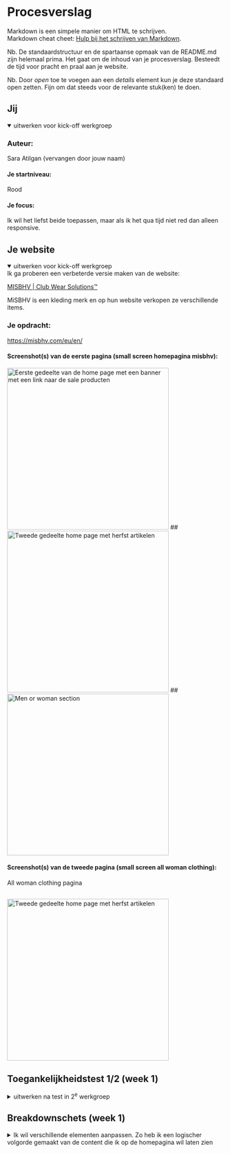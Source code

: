 
# Procesverslag
Markdown is een simpele manier om HTML te schrijven.  
Markdown cheat cheet: [Hulp bij het schrijven van Markdown](https://github.com/adam-p/markdown-here/wiki/Markdown-Cheatsheet).

Nb. De standaardstructuur en de spartaanse opmaak van de README.md zijn helemaal prima. Het gaat om de inhoud van je procesverslag. Besteedt de tijd voor pracht en praal aan je website.

Nb. Door *open* toe te voegen aan een *details* element kun je deze standaard open zetten. Fijn om dat steeds voor de relevante stuk(ken) te doen.





## Jij

<details open>
  <summary>uitwerken voor kick-off werkgroep</summary>

  ### Auteur:
  Sara Atilgan (vervangen door jouw naam)

  #### Je startniveau:
  Rood

  #### Je focus:
  Ik wil het liefst beide toepassen, maar als ik het qua tijd niet red dan alleen responsive.
 
</details>





## Je website

<details open>
  <summary>uitwerken voor kick-off werkgroep</summary>
  Ik ga proberen een verbeterde versie maken van de website: 

[MISBHV | Club Wear Solutions™](https://misbhv.com/eu/en/)

MiSBHV is een kleding merk en op hun website verkopen ze verschillende items.

  ### Je opdracht:
  https://misbhv.com/eu/en/

  #### Screenshot(s) van de eerste pagina (small screen homepagina misbhv): 
  <img src="readme-images/homescreen_1.jpg" width="375px" alt="Eerste gedeelte van de home page met een banner met een link naar de sale producten">
  ##
  <img src="readme-images/homescreen_2.jpg" width="375px" alt="Tweede gedeelte home page met herfst artikelen">
  ##
  <img src="readme-images/homescreen_5.jpg" width="375px" alt="Men or woman section">

  #### Screenshot(s) van de tweede pagina (small screen all woman clothing):
  All woman clothing pagina
  ##
  <img src="readme-images/pagina2_woman.jpg" width="375px" alt="Tweede gedeelte home page met herfst artikelen">
 
</details>



## Toegankelijkheidstest 1/2 (week 1)

<details>
  <summary>uitwerken na test in 2<sup>e</sup> werkgroep</summary>

  ### Bevindingen
  Lijst met je bevindingen die in de test naar voren kwamen:
  <ul>
  </ul>

</details>



## Breakdownschets (week 1)

<details>
  <summary>Ik wil verschillende elementen aanpassen. 
    Zo heb ik een logischer volgorde gemaakt van de content die ik op de homepagina wil laten zien</summary>

  ### Homepagina: 
  <img src="readme-images/breakdown_pagina1.jpg" width="375px" alt="breakdown van de hele home pagina">

<details>
  <summary>De tekst met ‘new in’ of ‘black week’ lijken op knoppen dus wil ik die veranderen in een label. 
    Verder wil ik ‘voeg toe aan winkelmand’ knoppen toevoegen.</summary>

  ### All woman clothing: 
  <img src="readme-images/breakdown_pagina2.jpg" width="375px" alt="breakdown van de tweede pagina">

<details>
  <summary>De menu items wil ik alleen verticaal aan de linkerkant uitlijnen. Verder wil ik deze links ook hover states geven en via mobiele formaat een state toepassen aan de links zodat de gebruiker weet op welke pagina hun zijn. </summary>

  ### Navigatie menu: 
  <img src="readme-images/menu_misbhv.png" width="375px" alt="menu">

</details>





## Voortgang 1 (week 2)

<details>
  <summary>Ik begon met het maken van een navigatie menu met alle items. Het begin ging een beetje stroef, omdat ik al een tijdje niet bezig ben geweest met coderen. Ik heb daarom ook veel onderzoek gedaan naar verschillende responsive nav menu’s. Voor mijn mobiele formaat wil ik gebruik maken van een hamburger menu. Het liefst zonder Javascript.</summary>

  ### Stand van zaken
  hier dit ging goed & dit was lastig (neem ook screenshots op van delen van je website en code)
  
  Na een tijdje zoeken kwam ik uit op een code voor een responsive hamburger menu via codepen: 
  
  Deze code begreep ik en ik wist deze goed toe te passen. Het probleem was is dat deze persoon block elementen gebruikt en ook display:float bij een block 
  element. Ik probeerde de code zelf een beetje aan te passen, zodat het wel semantisch correct is en geen fout meldingen geeft. Dit werkte niet. Ik kreeg 
  uiteindelijk ook mijn li elementen niet meer te zien. Ik had blijkbaar iets niet goed gedaan dus ben op zoek gegaan naar een andere code.
  
  bron hamburger menu codepen: [https://codepen.io/mutedblues/pen/MmPNPG](https://codepen.io/mutedblues/pen/MmPNPG)
</details>
<details>
Omdat er vaak gebruik wordt gemaakt van divs en heel veel classes vond ik het lastig om dit niet te gebruiken of weg te halen. Ik denk het de reden is dat sommige uitgewerkte code’s niet correct waren (vanwege verkeerde elementen selecteren in css). Ik heb namelijk gebruik gemaakt van een andere code (zie bron hieronder). In het begin ging het best prima, maar uiteindelijk gingen alle li elementen naar boven schuiven wanneer ik dus het menu ging uitklappen (iets met height en position te maken?). Ook gingen de hamburger menu lines raar bewegen en vormde ze geen x wanneer het menu is uitgeklapt. 

bron hamburger menu css: [https://alvarotrigo.com/blog/hamburger-menu-css](https://alvarotrigo.com/blog/hamburger-menu-css)

  <img src="readme-images/menu1.png" width="375px" alt="breakdown van de hele home pagina">

  <p>Orginele code:</p>

```css
@import url("https://fonts.googleapis.com/css2?family=Poppins:ital,wght@0,100;0,200;0,300;0,400;0,500;0,600;0,700;0,800;0,900;1,100;1,200;1,300;1,400;1,500;1,600;1,700;1,800;1,900&display=swap");

* {
  margin: 0;
  padding: 0;
  box-sizing: border-box;
}

body {
  font-family: "Poppins", sans-serif;
}

.container {
  max-width: 1050px;
  width: 90%;
  margin: auto;
}

.navbar {
  width: 100%;
  box-shadow: 0 1px 4px rgb(146 161 176 / 15%);
}

.nav-container {
  display: flex;
  justify-content: space-between;
  align-items: center;
  height: 62px;
}

.navbar .menu-items {
  display: flex;
}

.navbar .nav-container li {
  list-style: none;
}

.navbar .nav-container a {
  text-decoration: none;
  color: #0e2431;
  font-weight: 500;
  font-size: 1.2rem;
  padding: 0.7rem;
}

.navbar .nav-container a:hover{
    font-weight: bolder;
}

.nav-container {
  display: block;
  position: relative;
  height: 60px;
}

.nav-container .checkbox {
  position: absolute;
  display: block;
  height: 32px;
  width: 32px;
  top: 20px;
  left: 20px;
  z-index: 5;
  opacity: 0;
  cursor: pointer;
}

.nav-container .hamburger-lines {
  display: block;
  height: 26px;
  width: 32px;
  position: absolute;
  top: 17px;
  left: 20px;
  z-index: 2;
  display: flex;
  flex-direction: column;
  justify-content: space-between;
}

.nav-container .hamburger-lines .line {
  display: block;
  height: 4px;
  width: 100%;
  border-radius: 10px;
  background: #0e2431;
}

.nav-container .hamburger-lines .line1 {
  transform-origin: 0% 0%;
  transition: transform 0.4s ease-in-out;
}

.nav-container .hamburger-lines .line2 {
  transition: transform 0.2s ease-in-out;
}

.nav-container .hamburger-lines .line3 {
  transform-origin: 0% 100%;
  transition: transform 0.4s ease-in-out;
}

.navbar .menu-items {
  padding-top: 120px;
  box-shadow: inset 0 0 2000px rgba(255, 255, 255, .5);
  height: 100vh;
  width: 100%;
  transform: translate(-150%);
  display: flex;
  flex-direction: column;
  margin-left: -40px;
  padding-left: 50px;
  transition: transform 0.5s ease-in-out;
  text-align: center;
}

.navbar .menu-items li {
  margin-bottom: 1.2rem;
  font-size: 1.5rem;
  font-weight: 500;
}

.logo {
  position: absolute;
  top: 5px;
  right: 15px;
  font-size: 1.2rem;
  color: #0e2431;
}

.nav-container input[type="checkbox"]:checked ~ .menu-items {
  transform: translateX(0);
}

.nav-container input[type="checkbox"]:checked ~ .hamburger-lines .line1 {
  transform: rotate(45deg);
}

.nav-container input[type="checkbox"]:checked ~ .hamburger-lines .line2 {
  transform: scaleY(0);
}

.nav-container input[type="checkbox"]:checked ~ .hamburger-lines .line3 {
  transform: rotate(-45deg);
}

.nav-container input[type="checkbox"]:checked ~ .logo{
  display: none;
}
```
<details>
<p>Mijn eigen code:</p>

 <img src="readme-images/menu1.3.png" width="375px" alt="code eerste nav menu">

 ##
 
 <img src="readme-images/menu1.2.png" width="375px" alt="code tweede nav menu">

 ##

 <img src="readme-images/menu1.1.png" width="375px" alt="code derde nav menu">


</details>





## Voortgang 2 (week 3)

<details>
  <summary>Omdat ik wat achterliep, ben ik eerst gaan focussen op het rest van de content. Zo ben ik begonnen met het maken van mijn eerste section. Ik had als eerst position absolute en position relative toegepast. Dit werkte prima, maar dit is niet de juiste manier. Hier door kunnen elementen verplaatsen want ze zitten op elkaar en ze zijn gepositioneerd. </summary>

  ### Stand van zaken
  hier dit ging goed & dit was lastig (neem ook screenshots op van delen van je website en code)

  ### black week section
   <img src="readme-images/section_blackweek1.png" width="375px" alt="section black week code">

  <p>Met hulp van Marten heb ik display grid gebruikt voor mijn section. Dit ging eerste instantie niet helemaal makkelijk, want de grid liet steeds extra rows zien terwijl ik de rows heb aangegeven met grid-template-rows. We wisten beide niet waar dit aan lag. </p>
  
   <img src="readme-images/schets1_marten.jpg" width="375px" alt="schets Marten">
   ##
   <img src="readme-images/section_blackweek1.2.png" width="375px" alt="section black week code">
   ##
   <img src="readme-images/section_blackweek1.3.png" width="375px" alt="section black week code">
   
<p>Ik ben vervolgens later nog is naar de code gaan kijken met Abby. Ik dacht misschien dat het aan de height lag en dat klopte ook. Ik had de height weggehaald en de rows aangepast. Nu stond alles op de juiste plek.</p>
<img src="readme-images/section_blackweek1.4.png" width="375px" alt="section black week code">
##
<img src="readme-images/section_blackweek1.5.png" width="375px" alt="section black week code">

<p>Ik ben vervolgens meerdere grid sections gaan maken. </p>
<img src="readme-images/Woman_men_section.png" width="375px" alt="woman & men section code">

### Fall collection items section
<details>

<p>Bij de fall collection items section ging de grid ook extra rows aanmaken. Dit keer had ik geen height gebruikt, maar het stond nog steeds niet op de juiste plek. Ik ben toen gaan kijken wat er gebeurt als ik bij de items verschillende start & end rows en columns gebruik.</p>
<img src="readme-images/twoitems_1.png" width="375px" alt="fall collection two items">
##
<img src="readme-images/twoitems_2.png" width="375px" alt="fall collection two items">

<p>Ik heb verschillende dingen geprobeerd, maar nog steed kwam de img en de andere child elementen niet op de juiste plek te staan. Hier raakte ik frustreert van, maar ik bleef dingen uitproberen.</p>
<img src="readme-images/twoitems_3.png" width="375px" alt="fall collection two items">

<p>Ik heb toen ook classes gebruikt voor de images, omdat ik misschien dacht dat ik de verkeerde css properties had genoteerd.</p>
<img src="readme-images/twoitems_4.png" width="375px" alt="fall collection two items">

<p>Html code fall collection items:</p>
<img src="readme-images/twoitems_5.png" width="375px" alt="fall collection two items">
  
</details>
Ik ben de volgende ochtend verder gegaan. Ik ben die dag ook weer verschillende dingen gaan proberen. Ik heb de eerste image over alle rows geplaatst om te zien of dit ook echt wat deed. Verder heb ik height: auto; aan de images gegeven om te kijken of dat wat zou doen.

<img src="readme-images/twoitems12.png" width="375px" alt="fall collection two items">
##
<img src="readme-images/twoitems13.png" width="375px" alt="fall collection two items">

<p>Dit werkte allemaal niet, dus ik heb de section rows aangepast en de rest van de elementen gepositioneerd in verschillende rows</p>

<img src="readme-images/twoitems14.png" width="375px" alt="fall collection two items">
##
<img src="readme-images/twoitems15.png" width="375px" alt="fall collection two items">
##
<img src="readme-images/twoitems16.png" width="375px" alt="fall collection two items">
<p>De headings en images stonden al beter. Alles stond op zijn plek, maar de images waren niet dezelfde height. Dus ik heb inplaats van een height auto een 100% height gegeven.</p>
 
</details>

## Toegankelijkheidstest 2/2 (week 4)

<details>
  <summary>Tijdens de les hebben we met verschillende toegankelijkheidsbrillen gekeken naar onze gekozen websites. Hierbij heb ik met Abby een WCAG checklist ingevuld over toegankelijkheid.</summary>

<img src="readme-images/checklist1.jpg" width="375px" alt="checklist wcag">
##
<img src="readme-images/checklist2.jpg" width="375px" alt="checklist wcag">
##
<img src="readme-images/checklist3.jpg" width="375px" alt="checklist wcag">
##
<img src="readme-images/checklist4.jpg" width="375px" alt="checklist wcag">
##
<img src="readme-images/checklist5.jpg" width="375px" alt="checklist wcag">


  

  ### Bevindingen
  Lijst met je bevindingen die in de test naar voren kwamen (geef ook aan wat er verbeterd is):
   <ul>
  <li>Er zijn vele vormen van slechtziend zijn</li>
    <li>Meerdere vormen van beperkt zijn</li>
    <li>Veel websites maken nog geen gebruik van een duidelijke opzet (code) voor screenreaders</li>
    <li>mijn website maakt veel gebruik van divs en geen headings</li>
     <li>Je kan items op mijn uitgekozen website niet makkelijk toevoegen aan je winkelwagen</li>
     <li>Ook maakt de website veel gebruik van image banners zonder alternative text</li>
  </ul>

  <p>Ik wil zoveel mogelijk dingen aanpassen als dat lukt qua tijd.</p>
  

</details>

## Voortgang 3 (week 4)

<details>
  <summary>Ik ben vervolgens de rest van het content op de homepagina gaan doen. De recycle section ging moeiteloos, omdat er ook weinig elementen stonden. Later ben ik weer gaan focussen op de header.</summary>

  ### Stand van zaken
  hier dit ging goed & dit was lastig (neem ook screenshots op van delen van je website en code)

### Recycle section

<img src="readme-images/recycle1.png" width="375px" alt="">
##
<img src="readme-images/recycle2.png" width="375px" alt="">
##

<details>

### Newsletter section
De newsletter section child elementen heb ik uitgelijnd met text align center property. Dit ging goed, alleen kwam ik er achter dat het beter is om flexbox te gebruiken om elementen op een bepaalde manier uit te lijnen. 

<img src="readme-images/newsletter1.png" width="375px" alt="">
##
<img src="readme-images/newsletter2.png" width="375px" alt="">
##
<img src="readme-images/newsletter3.png" width="375px" alt="">

<p>Code flexbox newsletter section</p>
<p>Ik heb vervolgens flexbox gebruikt en ze zo onder elkaar uitgelijnd met column property.</p>

```css
.newsletter_section {
	display: flex;
	flex-direction: column;
	align-items: center;
	gap: 1.5em;
	padding: 1.5em 0em 1.5em 0em;

	border-bottom: 1px solid white;
}

.newsletter_section h1 {
	align-self: center;
	margin: auto;

	/* styling */
	letter-spacing: var(--letter-spacing);
	text-transform: uppercase;
	font-size: var(--font-size-kop-mobiel);
	color: var(--color-text-db);
	font-family: var(--font-family-kop);

}

.newsletter_section p {
	text-align: center;

    /*styling */
	font-family: var(--font-family-body);
	font-size: var(--font-size-body-mobiel);
	line-height: 1.5em;
	color: var(--color-text-db);
	padding: 0em 1.5em 0em 1.5em;
}

.newsletter_section input {
	align-self: center;
	justify-content: center;
	width: 	15em;
	height: auto;
	box-sizing: border-box;
	padding: 0.8em;

	/*styling*/
	font-size: var(--font-size-body-mobiel);
	font-family: var(--font-family-body);
	border: 2px solid var(--color-specialelement);
	border-radius: 4px;
}

.newsletter_section label {
	font-size: var(--font-size-body-mobiel);
	font-family: var(--font-family-body);
	font-weight: bolder;
	color: var(--color-text-db);
}

.newsletter_section button {
	/*styling*/
	padding: 0.5em 1em 0.5em 1em;
	border: 1px  solid var(--color-specialelement);
	background-color: #fff;
	border-radius: 5px;
	color: var(--color-specialelement);
	font-family: var(--font-family-kop);
	font-weight: 600;
	font-size: var(--font-size-body-mobiel);
	box-shadow: 0px 2px 3px -2px black;
}

.newsletter_section button:active {
	background-color: var(--color-specialelement);
	color: #fff;
}

```

</details>

### Navigatie menu:
<details>Ik ben daarna weer verder gegaan met mijn navigatie menu. Ik ben onderzoek gaan doen naar tutorials die ook gebruik maken van submenu’s en die responsive zijn. Ik kwam uit op eentje die gebruik maakt van flexbox en die een hamburger animatie heeft. 
	
bron: [https://webdesign.tutsplus.com/how-to-build-a-responsive-navigation-bar-with-flexbox--cms-33535t](https://webdesign.tutsplus.com/how-to-build-a-responsive-navigation-bar-with-flexbox--cms-33535t) 

<p>Met deze navigatie menu had ik wat moeite, omdat deze tutorial ook gebruik maakte van heel veel classes. Ook de hoeveelheid elementen die ik in mijn header had staan maakte het chaotisch. Ik begon eerst met het aanpassen van verschillende elementen zodat het voor mij er logisch uit ziet en dat er zo min mogelijk classes worden gebruikt. Dit ging niet helemaal goed, want de subitems kreeg ik niet te zien (zie voorbeeld hier onder). Daarom ben ik uiteindelijk verder gegaan met alle elementen die ze gebruiken in de tutorial.</p>

<img src="readme-images/navmenu2.png" width="375px" alt="">

<p>Zo had ik verschillende items en subitems. Ook had ik een aparte ul voor het logo, de winkelwagen, de search button en de log in en sign up list items. Dit allemaal zat in een navigatie en in een header.</p>

<img src="readme-images/navmenu2_html.png" width="375px" alt="">

<p>CSS styling:</p>

<img src="readme-images/navmenu2_basicstyling.png" width="375px" alt="">
##
<img src="readme-images/navmenu2_mobile.png" width="375px" alt="">
##
<img src="readme-images/navmenu2_submenu.png" width="375px" alt="">
##
<img src="readme-images/navmenu2_desktop.png" width="375px" alt="">


<p>Javascript hamburger animatie en menu openen</p>
<img src="readme-images/navmenu2_js.png" width="375px" alt="">

<p>De hamburger animatie werkte goed alleen de elementen waren niet op de juiste plek gepositioneerd. Ik probeerde dit zelf nog te veranderen, maar dat ging ook niet helemaal zoals ik het wou. Op groter scherm kreeg ik ook een groot wit vlak te zien. Waarschijnlijk door de background die op none stond, maar dit stond ook in de tutorial. </p>

<img src="readme-images/navmenu2_smallscreen.png" width="375px" alt="">
##
<img src="readme-images/navmenu2_bigscreen.png" width="375px" alt="">






	
</details>






## Eindgesprek (week 5)

<details>
  <summary>uitwerken voor eindgesprek</summary>

  ### Je uitkomst - karakteristiek screenshots:
  <img src="readme-images/dummy-plaatje.jpg" width="375px" alt="uitomst opdracht 1">


  ### Dit ging goed/Heb ik geleerd: 
  Korte omschrijving met plaatjes

  <img src="readme-images/dummy-plaatje.jpg" width="375px" alt="top">


  ### Dit was lastig/Is niet gelukt:
  Korte omschrijving met plaatjes

  <img src="readme-images/dummy-plaatje.jpg" width="375px" alt="bummer">
</details>





## Bronnenlijst

<details open>
  <summary>continu bijhouden terwijl je werkt</summary>

  Nb. Wees specifiek ('css-tricks' als bron is bijv. niet specifiek genoeg). 
  Nb. ChatGpT en andere AI horen er ook bij.
  Nb. Vermeld de bronnen ook in je code.

  1. bron 1
  2. bron 2
  3. ...

</details>
